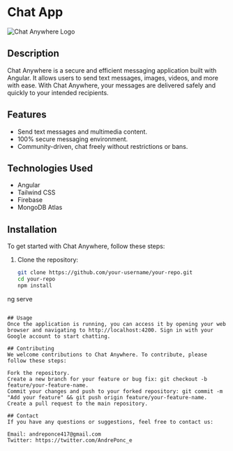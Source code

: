 # Chat App

![Chat Anywhere Logo](https://ngchatapp.netlify.app/assets/favicon.ico/)

## Description

Chat Anywhere is a secure and efficient messaging application built with Angular. It allows users to send text messages, images, videos, and more with ease. With Chat Anywhere, your messages are delivered safely and quickly to your intended recipients.

## Features

- Send text messages and multimedia content.
- 100% secure messaging environment.
- Community-driven, chat freely without restrictions or bans.

## Technologies Used

- Angular
- Tailwind CSS
- Firebase
- MongoDB Atlas

## Installation

To get started with Chat Anywhere, follow these steps:

1. Clone the repository:
   ```bash
   git clone https://github.com/your-username/your-repo.git
   cd your-repo
   npm install
  ng serve
  ```

## Usage
Once the application is running, you can access it by opening your web browser and navigating to http://localhost:4200. Sign in with your Google account to start chatting.

## Contributing
We welcome contributions to Chat Anywhere. To contribute, please follow these steps:

Fork the repository.
Create a new branch for your feature or bug fix: git checkout -b feature/your-feature-name.
Commit your changes and push to your forked repository: git commit -m "Add your feature" && git push origin feature/your-feature-name.
Create a pull request to the main repository.

## Contact
If you have any questions or suggestions, feel free to contact us:

Email: andreponce417@gmail.com
Twitter: https://twitter.com/AndrePonc_e


